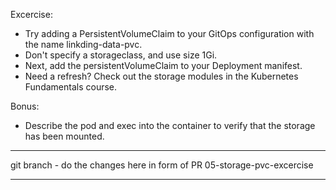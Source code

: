 Excercise:

- Try adding a PersistentVolumeClaim to your GitOps configuration with the name linkding-data-pvc.
- Don't specify a storageclass, and use size 1Gi.
- Next, add the persistentVolumeClaim to your Deployment manifest.
- Need a refresh? Check out the storage modules in the Kubernetes Fundamentals course.

Bonus:

- Describe the pod and exec into the container to verify that the storage has been mounted.
---

git branch - do the changes here in form of PR
05-storage-pvc-excercise


---

